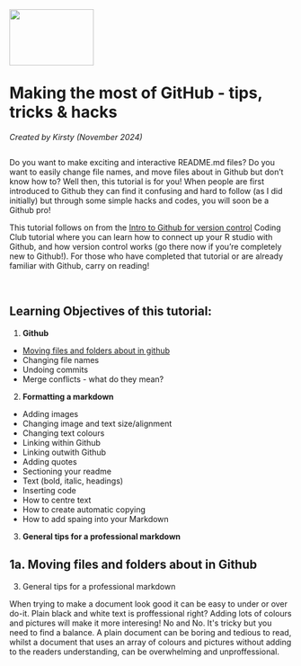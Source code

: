 <img align="left" width="150" height="100" src="https://github.com/user-attachments/assets/15e3d8bb-acb0-4014-8505-b250fbc23c71" />

<p>&nbsp;</p>
<p>&nbsp;</p>
<p>&nbsp;</p>


 # Making the most of GitHub - tips, tricks & hacks

*Created by Kirsty (November 2024)*

```diff

```

Do you want to make exciting and interactive README.md files? Do you want to easily change file names, and move files about in Github but don’t know how to? Well then, this tutorial is for you! When people are first introduced to Github they can find it confusing and hard to follow (as I did initially) but through some simple hacks and codes, you will soon be a Github pro! 


This tutorial follows on from the [Intro to Github for version control](https://ourcodingclub.github.io/tutorials/git/) Coding Club tutorial where you can learn how to connect up your R studio with Github, and how version control works (go there now if you’re completely new to Github!). For those who have completed that tutorial or are already familiar with Github, carry on reading! 
 
<p>&nbsp;</p>

## Learning Objectives of this tutorial:

1. **Github**
- [Moving files and folders about in github](Movnig-files-and-folders-about-in-github)
- Changing file names
- Undoing commits 
- Merge conflicts - what do they mean?
2. **Formatting a markdown**
- Adding images
- Changing image and text size/alignment
- Changing text colours
- Linking within Github
- Linking outwith Github
- Adding quotes
- Sectioning your readme
- Text (bold, italic, headings)
- Inserting code
- How to centre text
- How to create automatic copying
-  How to add spaing into your Markdown

3. **General tips for a professional markdown**

## 1a. Moving files and folders about in Github



3. General tips for a professional markdown



When trying to make a document look good it can be easy to under or over do-it. Plain black and white text  is proffessional right? Adding lots of colours and pictures will make it more interesing! No and No. It's tricky but you need to find a balance. A plain document can be boring and tedious to read, whilst a document that uses an array of colours and pictures without adding to the readers understanding, can be overwhelming and unproffessional.
